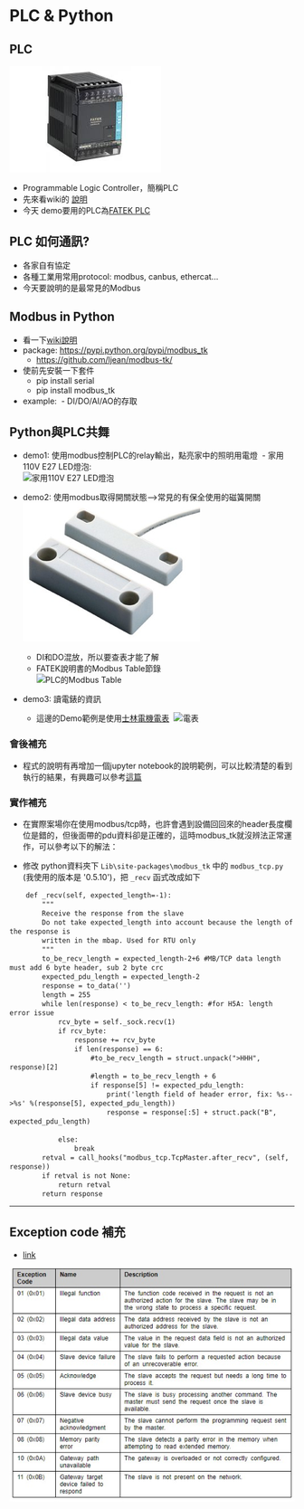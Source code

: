 # PLC & Python

## PLC

![PLC](image/fatek.jpg)
- Programmable Logic Controller，簡稱PLC
- 先來看wiki的 [說明](https://zh.wikipedia.org/wiki/%E5%8F%AF%E7%BC%96%E7%A8%8B%E9%80%BB%E8%BE%91%E6%8E%A7%E5%88%B6%E5%99%A8)
- 今天 demo要用的PLC為[FATEK PLC](http://www.fatek.com/tw/prod.php?act=view&no=1)


## PLC 如何通訊?
- 各家自有協定
- 各種工業用常用protocol: modbus, canbus, ethercat...
- 今天要說明的是最常見的Modbus

## Modbus in Python
- 看一下[wiki說明](https://zh.wikipedia.org/wiki/Modbus)
- package: https://pypi.python.org/pypi/modbus_tk
  - https://github.com/ljean/modbus-tk/
- 使前先安裝一下套件
  - pip install serial
  - pip install modbus_tk
- example:
  - DI/DO/AI/AO的存取
  
## Python與PLC共舞
- demo1: 使用modbus控制PLC的relay輸出，點亮家中的照明用電燈
  - 家用110V E27 LED燈泡:  
  ![家用110V E27 LED燈泡](http://www.ikea.com/tw/zh/images/products/ryet-led-deng-pao-e-liu-ming-bai-se__0457392_PE604843_S4.JPG)

- demo2: 使用modbus取得開關狀態-->常見的有保全使用的磁簧開關  
    ![磁簧開關](image/磁簧開關.jpg)
    - DI和DO混放，所以要查表才能了解
    - FATEK說明書的Modbus Table節錄  
    ![PLC的Modbus Table](image/fatek_modbus_addr.png)
  
- demo3: 讀電錶的資訊
    - 這邊的Demo範例是使用[士林電機電表](http://www.seec.com.tw/Content/Goods/GCont.aspx?SiteID=10&MmmID=655575436061073254&CatId=2015120316233269372&MSID=655575454164207353#ad-image-0)
  ![電表](http://www.seec.com.tw/UpFiles/10/Goods_NPics655575436061073254/EG-%E9%9B%BB%E8%A1%A8SPM-8.jpg)

### 會後補充
* 程式的說明有再增加一個jupyter notebook的說明範例，可以比較清楚的看到執行的結果，有興趣可以參考[這篇](Modbus.ipynb)

### 實作補充
- 在實際案場你在使用modbus/tcp時，也許會遇到設備回回來的header長度欄位是錯的，但後面帶的pdu資料卻是正確的，這時modbus_tk就沒辨法正常運作，可以參考以下的解法：

- 修改 python資料夾下 `Lib\site-packages\modbus_tk` 中的 `modbus_tcp.py`  (我使用的版本是 '0.5.10')，把 `_recv` 函式改成如下
```
    def _recv(self, expected_length=-1):
        """
        Receive the response from the slave
        Do not take expected_length into account because the length of the response is
        written in the mbap. Used for RTU only
        """
        to_be_recv_length = expected_length-2+6 #MB/TCP data length must add 6 byte header, sub 2 byte crc
        expected_pdu_length = expected_length-2
        response = to_data('')
        length = 255
        while len(response) < to_be_recv_length: #for H5A: length error issue
            rcv_byte = self._sock.recv(1)
            if rcv_byte:
                response += rcv_byte
                if len(response) == 6:
                    #to_be_recv_length = struct.unpack(">HHH", response)[2]
                    #length = to_be_recv_length + 6
                    if response[5] != expected_pdu_length:
                        print('length field of header error, fix: %s-->%s' %(response[5], expected_pdu_length))
                        response = response[:5] + struct.pack("B", expected_pdu_length)

            else:
                break
        retval = call_hooks("modbus_tcp.TcpMaster.after_recv", (self, response))
        if retval is not None:
            return retval
        return response
```

----
## Exception code 補充

- [link](https://product-help.schneider-electric.com/ED/ES_Power/PP-HJL_Modbus_Guide/EDMS/0611IB1302/0611IB13xx/NSX_MB_Modbus_Protocol/NSX_MB_Modbus_Protocol-5.htm)

![pic](image/mb_exception.jpg)
